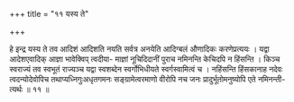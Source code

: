 +++
title = "११ यस्य ते"

+++

हे इन्द्र यस्य ते तव आदिशं आदिशति नयति सर्वत्र अनयेति आदिग्बलं औणादिकः करणेप्रत्ययः । यद्वा आदेशएवादिक् आज्ञा भावेक्विप् त्वदीया- माज्ञां नूचिदिदानीं पुराच नमिनन्ति केचिदपि न हिंसन्ति । किञ्च स्वराज्यं तव स्वभूतं राज्यञ्च यद्वा स्वशब्देन स्वर्गोभिधीयते स्वर्गस्वामित्वं च । नहिंसन्ति हिंसकानाह नदेवः त्वदन्योदेवोपिच तथाप्यध्निगुःअधृतगमनः सङ्ग्रामेत्वरमाणो वीरोपि नच जनः प्रादुर्भूतोमनुष्योपि एते नमिनन्ती- त्यर्थः ॥ ११ ॥